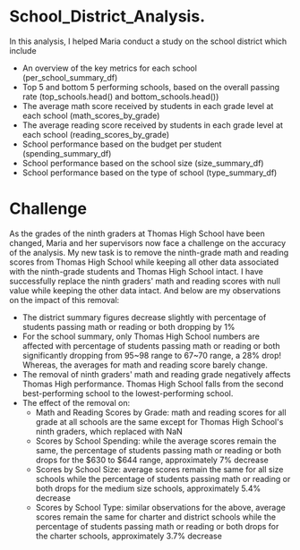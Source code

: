# School_District_Analysis.
In this analysis, I helped Maria conduct a study on the school district which include

- An overview of the key metrics for each school (per_school_summary_df)
- Top 5 and bottom 5 performing schools, based on the overall passing rate (top_schools.head() and bottom_schools.head())
- The average math score received by students in each grade level at each school (math_scores_by_grade)
- The average reading score received by students in each grade level at each school (reading_scores_by_grade)
- School performance based on the budget per student (spending_summary_df)
- School performance based on the school size (size_summary_df)
- School performance based on the type of school (type_summary_df)


# Challenge
As the grades of the ninth graders at Thomas High School have been changed, Maria and her supervisors now face a challenge on the accuracy of the analysis. My new task is to remove the ninth-grade math and reading scores from Thomas High School while keeping all other data associated with the ninth-grade students and Thomas High School intact. I have successfully replace the ninth graders' math and reading scores with null value while keeping the other data intact. And below are my observations on the impact of this removal:
- The district summary figures decrease slightly with percentage of students passing math or reading or both dropping by 1%
- For the school summary, only Thomas High School numbers are affected with percentage of students passing math or reading or both significantly dropping from 95~98 range to 67~70 range, a 28% drop! Whereas, the averages for math and reading score barely change.
- The removal of ninth graders' math and reading grade negatively affects Thomas High performance. Thomas High School falls from the second best-performing school to the lowest-performing school.
- The effect of the removal on: 
    - Math and Reading Scores by Grade: math and reading scores for all grade at all schools are the same except for Thomas High School's ninth graders, which  replaced with NaN
    - Scores by School Spending: while the average scores remain the same, the percentage of students passing math or reading or both drops for the $630 to $644 range, approximately 7% decrease
    - Scores by School Size: average scores remain the same for all size schools while the percentage of students passing math or reading or both drops for the medium size schools, approximately 5.4% decrease
    - Scores by School Type: similar observations for the above, average scores remain the same for charter and district schools while the percentage of students passing math or reading or both drops for the charter schools, approximately 3.7% decrease

